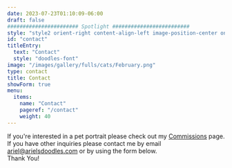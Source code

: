 ```yaml
---
date: 2023-07-23T01:10:09-06:00
draft: false
####################### Spotlight #########################
style: "style2 orient-right content-align-left image-position-center onscroll-image-fade-in"
id: "contact"
titleEntry:
  text: "Contact"
  style: "doodles-font"
image: "/images/gallery/fulls/cats/February.png"
type: contact
title: Contact
showForm: true
menu:
  items:
    name: "Contact"
    pageref: "/contact"
    weight: 40
---
```


<p>If you're interested in a pet portrait please check out my <a href="/commissions">Commissions</a> page. If you have other inquiries please contact me by email<a href="mailto:ariel@arielsdoodles.com"> ariel@arielsdoodles.com</a> or by using the form below.  
 <br>Thank You!</p>
